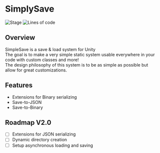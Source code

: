 # SimplySave

![Stage][b1]
![Lines of code][b2]

[b1]: https://img.shields.io/badge/stage-V1.0-brightgreen
[b2]: https://tokei.rs/b1/github/tontontchou/SimplySave

## Overview

SimpleSave is a save & load system for Unity <br />
The goal is to make a very simple static system usable everywhere in your code with custom classes and more! <br />
The design philosophy of this system is to be as simple as possible but allow for great customizations.

## Features
- Extensions for Binary serializing
- Save-to-JSON
- Save-to-Binary

## Roadmap V2.0

- [ ] Extensions for JSON serializing
- [ ] Dynamic directory creation
- [ ] Setup asynchronous loading and saving
